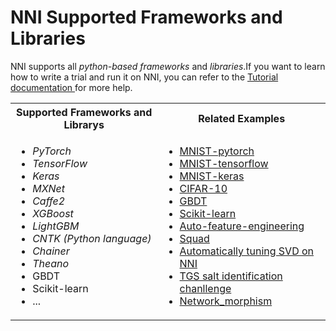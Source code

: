 # NNI Supported Frameworks and Libraries
NNI supports all <i>python-based frameworks</i> and <i>libraries</i>.If you want to learn how to write a trial and run it on NNI, you can refer to the [Tutorial documentation ](TrialExample/Trials.md)for more help.


<table>
  <tr>
    <th width="350"><b>Supported Frameworks and Librarys</b></th>
    <th width="350"><b>Related Examples</b></th>
  </tr>
  <tr>
    <td valign="top"><ul>
        <li><i>PyTorch</li>
        <li>TensorFlow</li>
        <li>Keras</li>
        <li>MXNet</li>
        <li>Caffe2</li>
        <li>XGBoost</li>
        <li>LightGBM</li>
        <li>CNTK (Python language)</li>
        <li>Chainer</li>
        <li>Theano</i></li>
        <li>GBDT</li>
        <li>Scikit-learn</li>
        <li>...</li>
    </ul></td>
    <td valign="top">
    <ul>
    <li><a href="../../examples/trials/mnist-distributed-pytorch">MNIST-pytorch</a><br/></li>
    <li><a href="../../examples/trials/mnist-distributed">MNIST-tensorflow</a><br/></li>
    <li><a href="../../examples/trials/mnist-keras">MNIST-keras</a><br/></li>
    <li><a href="TrialExample/Cifar10Examples.md">CIFAR-10</a><br/></li>
    <li><a href="TrialExample/GbdtExample.md">GBDT</a><br/></li>
    <li><a href="TrialExample/SklearnExamples.md">Scikit-learn</a><br/></li>
    <li><a href="../../examples/trials/auto-feature-engineering/README.md">Auto-feature-engineering</a><br/></li>
    <li><a href="../../examples/trials/ga_squad/README.md">Squad</a><br/></li>
    <li><a href="CommunitySharings/RecommendersSvd.md">Automatically tuning SVD on NNI</a><br/></li>
    <li><a href="../../examples/trials/kaggle-tgs-salt/README.md">TGS salt identification chanllenge</a><br/></li>
    <li><a href="../../examples/trials/network_morphism/README.md">Network_morphism</a><br/></li>
    </ul></td>
  </tr>
</table>







